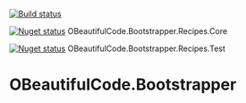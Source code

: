[![Build status](https://ci.appveyor.com/api/projects/status/5fcqrw137uavya16?svg=true)](https://ci.appveyor.com/project/SurajGupta/obeautifulcode-bootstrapper)

[![Nuget status](https://img.shields.io/nuget/v/OBeautifulCode.Bootstrapper.Recipes.Core.svg)](https://www.nuget.org/packages/OBeautifulCode.Bootstrapper.Recipes.Core)  OBeautifulCode.Bootstrapper.Recipes.Core

[![Nuget status](https://img.shields.io/nuget/v/OBeautifulCode.Bootstrapper.Recipes.Test.svg)](https://www.nuget.org/packages/OBeautifulCode.Bootstrapper.Recipes.Test)  OBeautifulCode.Bootstrapper.Recipes.Test

# OBeautifulCode.Bootstrapper